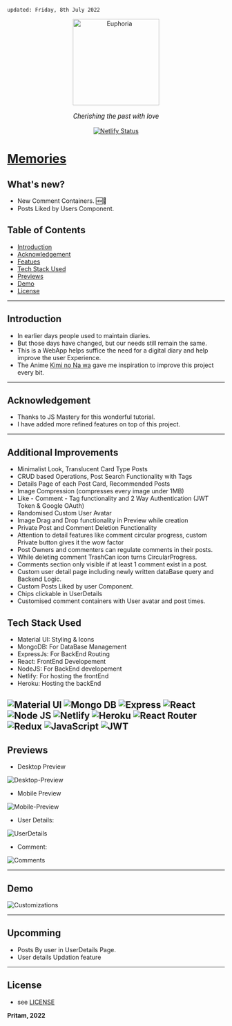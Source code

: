     updated: Friday, 8th July 2022

<div align=center>
    <a href="https://memories-pritam.netlify.app/">
        <img width=200 src="assets/icon.png" alt="Euphoria">
    </a>
    <p style="font-family: roboto, calibri; font-size:12pt; font-style:italic"> Cherishing the past with love </p>
    <a href="https://app.netlify.com/sites/memories-pritam/deploys">
    <img src="https://api.netlify.com/api/v1/badges/db24b02d-0b1f-4b4a-a07c-fe3b8318abe7/deploy-status" alt="Netlify Status">
    </a>
</div>

# [Memories](https://memories-pritam.netlify.app)

## What's new?

-   New Comment Containers. 🆕🌚
-   Posts Liked by Users Component.

## Table of Contents

-   [Introduction](#introduction)
-   [Acknowledgement](#acknowledgement)
-   [Featues](#features)
-   [Tech Stack Used](#tech-stack-used)
-   [Previews](#previews)
-   [Demo](#demo)
-   [License](#license)

---

## Introduction

-   In earlier days people used to maintain diaries.
-   But those days have changed, but our needs still remain the same.
-   This is a WebApp helps suffice the need for a digital diary and help improve the user Experience.
-   The Anime [Kimi no Na wa](https://en.wikipedia.org/wiki/Your_Name) gave me inspiration to improve this project every bit.

---

## Acknowledgement

-   Thanks to JS Mastery for this wonderful tutorial.
-   I have added more refined features on top of this project.

---

## Additional Improvements

-   Minimalist Look, Translucent Card Type Posts
-   CRUD based Operations, Post Search Functionality with Tags
-   Details Page of each Post Card, Recommended Posts
-   Image Compression (compresses every image under 1MB)
-   Like - Comment - Tag functionality and 2 Way Authentication (JWT Token & Google OAuth)
-   Randomised Custom User Avatar
-   Image Drag and Drop functionality in Preview while creation
-   Private Post and Comment Deletion Functionality
-   Attention to detail features like comment circular progress, custom Private button gives it the wow factor
-   Post Owners and commenters can regulate comments in their posts.
-   While deleting comment TrashCan icon turns CircularProgress.
-   Comments section only visible if at least 1 comment exist in a post.
-   Custom user detail page including newly written dataBase query and Backend Logic.
-   Custom Posts Liked by user Component.
-   Chips clickable in UserDetails
-   Customised comment containers with User avatar and post times.

## Tech Stack Used

-   Material UI: Styling & Icons
-   MongoDB: For DataBase Management
-   ExpressJs: For BackEnd Routing
-   React: FrontEnd Developement
-   NodeJS: For BackEnd developement
-   Netlify: For hosting the frontEnd
-   Heroku: Hosting the backEnd

![Material UI](https://img.shields.io/badge/Material--UI-0081CB?style=for-the-badge&logo=material-ui&logoColor=white) ![Mongo DB](https://img.shields.io/badge/MongoDB-4EA94B?style=for-the-badge&logo=mongodb&logoColor=white) ![Express](https://img.shields.io/badge/Express.js-404D59?style=for-the-badge) ![React](https://img.shields.io/badge/react-%2320232a.svg?style=for-the-badge&logo=react&logoColor=%2361DAFB)
![Node JS](https://img.shields.io/badge/Node.js-43853D?style=for-the-badge&logo=node.js&logoColor=white) ![Netlify](https://img.shields.io/badge/netlify-%23000000.svg?style=for-the-badge&logo=netlify&logoColor=#00C7B7) ![Heroku](https://img.shields.io/badge/Heroku-430098?style=for-the-badge&logo=heroku&logoColor=white) ![React Router](https://img.shields.io/badge/React_Router-CA4245?style=for-the-badge&logo=react-router&logoColor=white)
![Redux](https://img.shields.io/badge/Redux-593D88?style=for-the-badge&logo=redux&logoColor=white) ![JavaScript](https://img.shields.io/badge/javascript-%23323330.svg?style=for-the-badge&logo=javascript&logoColor=%23F7DF1E)
![JWT](https://img.shields.io/badge/json%20web%20tokens-323330?style=for-the-badge&logo=json-web-tokens&logoColor=pink)
---

## Previews

-   Desktop Preview

![Desktop-Preview](assets/desktop-preview.png)

-   Mobile Preview

![Mobile-Preview](assets/mobile-preview.png)

-   User Details:

![UserDetails](assets/userDetails.png)

-   Comment: 

![Comments](assets/comment.png)

---

## Demo

![Customizations](assets/demo.gif)

---

## Upcomming

-   Posts By user in UserDetails Page.
-   User details Updation feature

---

## License

-   see [LICENSE]

**Pritam, 2022**

[license]: https://github.com/warmachine028/memories/blob/main/LICENSE
